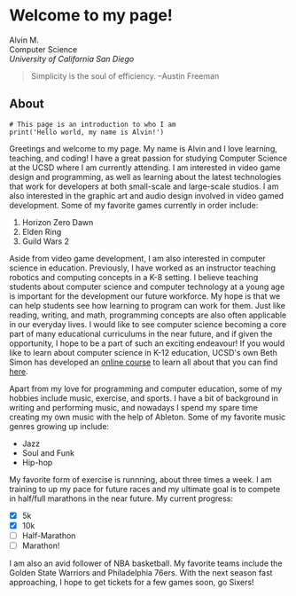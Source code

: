 # Welcome to my page!
Alvin M.<br>
Computer Science<br>
_University of California San Diego_<br>

>Simplicity is the soul of efficiency. –Austin Freeman

## About
```
# This page is an introduction to who I am
print('Hello world, my name is Alvin!')
```

Greetings and welcome to my page. My name is Alvin and I love learning, teaching, and coding! I have a great passion for studying Computer Science at the UCSD where I am currently attending. I am interested in video game design and programming, as well as learning about the latest technologies that work for developers at both small-scale and large-scale studios. I am also interested in the graphic art and audio design involved in video gamed development. Some of my favorite games currently in order include:

1. Horizon Zero Dawn
2. Elden Ring
3. Guild Wars 2

Aside from video game development, I am also interested in computer science in education. Previously, I have worked as an instructor teaching robotics and computing concepts in a K-8 setting. I believe teaching students about computer science and computer technology at a young age is important for the development our future workforce. My hope is that we can help students see how learning to program can work for them. Just like reading, writing, and math, programming concepts are also often applicable in our everyday lives. I would like to see computer science becoming a core part of many educational curriculums in the near future, and if given the opportunity, I hope to be a part of such an exciting endeavour! If you would like to learn about computer science in K-12 education, UCSD's own Beth Simon has developed an [online course](k12.png) to learn all about that you can find [here](https://www.coursera.org/specializations/teach-impacts-technology-k12-education). 

Apart from my love for programming and computer education, some of my hobbies include music, exercise, and sports. I have a bit of background in writing and performing music, and nowadays I spend my spare time creating my own music with the help of Ableton. Some of my favorite music genres growing up include:

- Jazz
- Soul and Funk
- Hip-hop

My favorite form of exercise is runnning, about three times a week. I am training to up my pace for future races and my ultimate goal is to compete in half/full marathons in the near future. My current progress:

- [x] 5k
- [x] 10k
- [ ] Half-Marathon
- [ ] Marathon!

 I am also an avid follower of NBA basketball. My favorite teams include the Golden State Warriors and Philadelphia 76ers. With the next season fast approaching, I hope to get tickets for a few games soon, go Sixers!